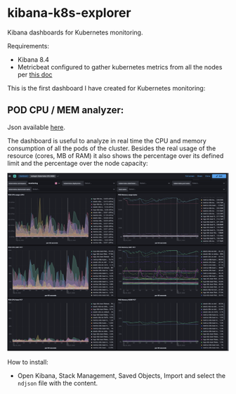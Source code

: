 # kibana-k8s-explorer

Kibana dashboards for Kubernetes monitoring.

Requirements:
- Kibana 8.4
- Metricbeat configured to gather kubernetes metrics from all the nodes per [this doc](https://www.elastic.co/guide/en/beats/metricbeat/current/running-on-kubernetes.html)

This is the first dashboard I have created for Kubernetes monitoring:

## POD CPU / MEM analyzer:

Json available [here](./resources/eedugon-k8s-cpu-mem-dashboard-8.4.ndjson).

The dashboard is useful to analyze in real time the CPU and memory consumption of all the pods of the cluster. Besides the real usage of the resource (cores, MB of RAM) it also shows the percentage over its defined limit and the percentage over the node capacity:

![screenshot](./resources/eedugon-k8s-cpu-mem-dashboard-8.4.png)

How to install:
- Open Kibana, Stack Management, Saved Objects, Import and select the `ndjson` file with the content.
